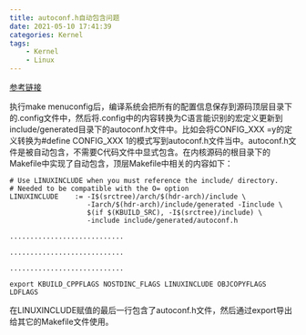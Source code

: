 ```yaml
---
title: autoconf.h自动包含问题
date: 2021-05-10 17:41:39
categories: Kernel
tags: 
    - Kernel
    - Linux 
---
```


[参考链接](https://blog.csdn.net/qwaszx523/article/details/62234332)


 执行make menuconfig后，编译系统会把所有的配置信息保存到源码顶层目录下的.config文件中，然后将.config中的内容转换为C语言能识别的宏定义更新到include/generated目录下的autoconf.h文件中。比如会将CONFIG_XXX =y的定义转换为#define CONFIG_XXX 1的模式写到autoconf.h文件当中。autoconf.h文件是被自动包含，不需要C代码文件中显式包含。在内核源码的根目录下的Makefile中实现了自动包含，顶层Makefile中相关的内容如下：

```
# Use LINUXINCLUDE when you must reference the include/ directory.
# Needed to be compatible with the O= option
LINUXINCLUDE    := -I$(srctree)/arch/$(hdr-arch)/include \
                   -Iarch/$(hdr-arch)/include/generated -Iinclude \
                   $(if $(KBUILD_SRC), -I$(srctree)/include) \
                   -include include/generated/autoconf.h 

............................

............................

............................

export KBUILD_CPPFLAGS NOSTDINC_FLAGS LINUXINCLUDE OBJCOPYFLAGS LDFLAGS
```
在LINUXINCLUDE赋值的最后一行包含了autoconf.h文件，然后通过export导出给其它的Makefile文件使用。